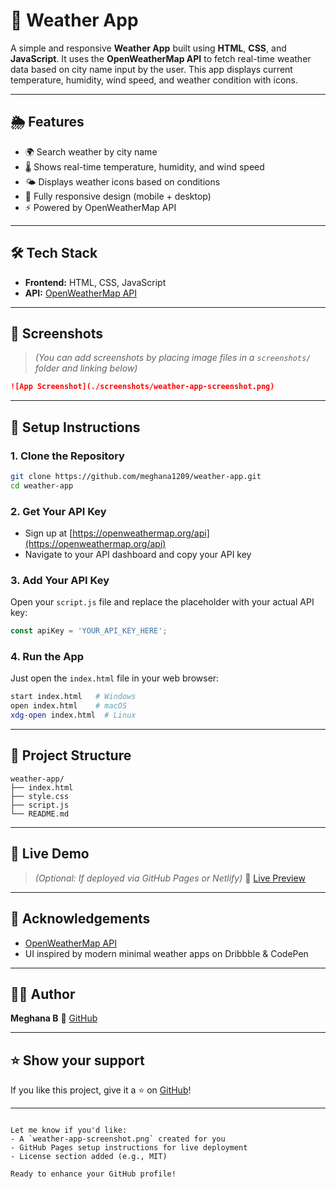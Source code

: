 
# 📌 Weather App

A simple and responsive **Weather App** built using **HTML**, **CSS**, and **JavaScript**. It uses the **OpenWeatherMap API** to fetch real-time weather data based on city name input by the user. This app displays current temperature, humidity, wind speed, and weather condition with icons.

---

## 🌦️ Features

- 🌍 Search weather by city name
- 🌡️ Shows real-time temperature, humidity, and wind speed
- 🌤️ Displays weather icons based on conditions
- 📱 Fully responsive design (mobile + desktop)
- ⚡ Powered by OpenWeatherMap API

---

## 🛠️ Tech Stack

- **Frontend:** HTML, CSS, JavaScript
- **API:** [OpenWeatherMap API](https://openweathermap.org/api)

---

## 📸 Screenshots

> *(You can add screenshots by placing image files in a `screenshots/` folder and linking below)*

```md
![App Screenshot](./screenshots/weather-app-screenshot.png)
````

---

## 🔧 Setup Instructions

### 1. Clone the Repository

```bash
git clone https://github.com/meghana1209/weather-app.git
cd weather-app
```

### 2. Get Your API Key

* Sign up at [https://openweathermap.org/api](https://openweathermap.org/api)
* Navigate to your API dashboard and copy your API key

### 3. Add Your API Key

Open your `script.js` file and replace the placeholder with your actual API key:

```javascript
const apiKey = 'YOUR_API_KEY_HERE';
```

### 4. Run the App

Just open the `index.html` file in your web browser:

```bash
start index.html   # Windows
open index.html    # macOS
xdg-open index.html  # Linux
```

---

## 📁 Project Structure

```
weather-app/
├── index.html
├── style.css
├── script.js
└── README.md
```

---

## 🚀 Live Demo

> *(Optional: If deployed via GitHub Pages or Netlify)*
> 🔗 [Live Preview](https://meghana1209.github.io/weather-app)

---

## 🙌 Acknowledgements

* [OpenWeatherMap API](https://openweathermap.org/)
* UI inspired by modern minimal weather apps on Dribbble & CodePen

---

## 👩‍💻 Author

**Meghana B**
📧 [GitHub](https://github.com/meghana1209)

---

## ⭐ Show your support

If you like this project, give it a ⭐ on [GitHub](https://github.com/meghana1209/weather-app)!

---

```

Let me know if you'd like:
- A `weather-app-screenshot.png` created for you
- GitHub Pages setup instructions for live deployment
- License section added (e.g., MIT)

Ready to enhance your GitHub profile!
```

